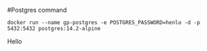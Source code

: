 #Postgres command 

`docker run --name gp-postgres -e POSTGRES_PASSWORD=henlo -d -p 5432:5432 postgres:14.2-alpine` 

Hello
